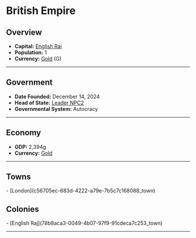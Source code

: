 <!--UNDEDITED FILE, remove this entire line if this file has been edited!-->
# <!--NAME-->British Empire<!--NAME-->

## Overview

- **Capital:** <!--CAPITAL_LINK-->[English Raj](78b8aca3-0049-4b07-97f9-91cdeca7c253_town)<!--CAPITAL_LINK-->
- **Population:** <!--POPULATION-->1<!--POPULATION-->
- **Currency:** <!--CURRENCY_LINK-->[Gold](Gold_currency)<!--CURRENCY_LINK--> (<!--CURRENCY_ABV-->G<!--CURRENCY_ABV-->)

---

## Government

- **Date Founded:** <!--FOUNDED-->December 14, 2024<!--FOUNDED-->
- **Head of State:** <!--LEADER_TITLE_LINK-->[Leader NPC2](NPC2_user)<!--LEADER_TITLE_LINK-->
- **Governmental System:** <!--GOVERNMENT-->Autocracy<!--GOVERNMENT-->

---

## Economy

- **GDP:** <!--GDP-->2,394g<!--GDP-->
- **Currency:** <!--CURRENCY_LINK-->[Gold](Gold_currency)<!--CURRENCY_LINK-->

---

## Towns

<!--TOWNS-->- [London](c56705ec-683d-4222-a79e-7b5c7c168088_town)<!--TOWNS-->

## Colonies

<!--COLONIES-->- [English Raj](78b8aca3-0049-4b07-97f9-91cdeca7c253_town)<!--COLONIES-->

---